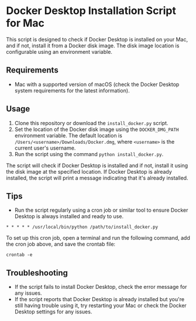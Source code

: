 # Docker Desktop Installation Script for Mac

This script is designed to check if Docker Desktop is installed on your Mac, and if not, install it from a Docker disk image. The disk image location is configurable using an environment variable.

## Requirements

- Mac with a supported version of macOS (check the Docker Desktop system requirements for the latest information).

## Usage

1. Clone this repository or download the `install_docker.py` script.
2. Set the location of the Docker disk image using the `DOCKER_DMG_PATH` environment variable. The default location is `/Users/<username>/Downloads/Docker.dmg`, where `<username>` is the current user's username.
3. Run the script using the command `python install_docker.py`.

The script will check if Docker Desktop is installed and if not, install it using the disk image at the specified location. If Docker Desktop is already installed, the script will print a message indicating that it's already installed.

## Tips

- Run the script regularly using a cron job or similar tool to ensure Docker Desktop is always installed and ready to use.
```
* * * * * /usr/local/bin/python /path/to/install_docker.py
```
To set up this cron job, open a terminal and run the following command, add the cron job above, and save the crontab file:
```
crontab -e
```

## Troubleshooting

- If the script fails to install Docker Desktop, check the error message for any issues.
- If the script reports that Docker Desktop is already installed but you're still having trouble using it, try restarting your Mac or check the Docker Desktop settings for any issues.
